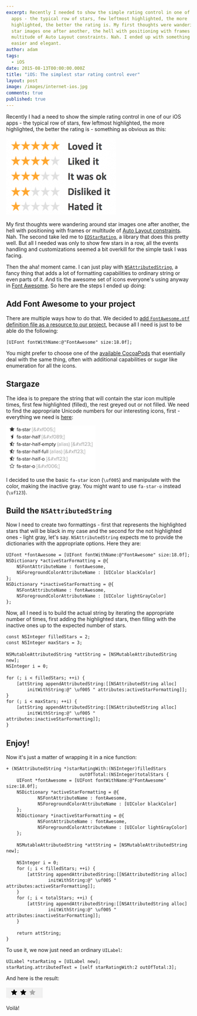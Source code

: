 ```yaml
---
excerpt: Recently I needed to show the simple rating control in one of our iOS
  apps - the typical row of stars, few leftmost highlighted, the more
  highlighted, the better the rating is. My first thoughts were wandering around
  star images one after another, the hell with positioning with frames or
  multitude of Auto Layout constraints. Nah. I ended up with something much
  easier and elegant.
author: adam
tags:
  - iOS
date: 2015-08-13T00:00:00.000Z
title: "iOS: The simplest star rating control ever"
layout: post
image: /images/internet-ios.jpg
comments: true
published: true
---
```

Recently I had a need to show the simple rating control in one of our iOS apps - the typical row of stars, few leftmost highlighted, the more highlighted, the better the rating is - something as obvious as this:

![star rating example](/images/star-rating-example.png)

My first thoughts were wandering around star images one after another, the hell with positioning with frames or multitude of [Auto Layout constraints](http://www.informit.com/articles/article.aspx?p=2041295). Nah. The second take led me to [`EDStarRating`](https://github.com/erndev/EDStarRating), a library that does this pretty well. But all I needed was only to show few stars in a row, all the events handling and customizations seemed a bit overkill for the simple task I was facing.

Then the aha! moment came. I can just play with [`NSAttributedString`](https://developer.apple.com/library/mac/documentation/Cocoa/Reference/Foundation/Classes/NSAttributedString_Class/), a fancy thing that adds a lot of formatting capabilities to ordinary string or even parts of it. And tis the awesome set of icons everyone's using anyway in [Font Awesome](https://fontawesome.com). So here are the steps I ended up doing:

## Add Font Awesome to your project

There are multiple ways how to do that. We decided to [add `FontAwesome.otf` definition file as a resource to our project](http://luciancancescu.blogspot.com/2015/03/how-to-integrate-fontawesome-in-your.html), because all I need is just to be able do the following:

```objc
[UIFont fontWithName:@"FontAwesome" size:18.0f];
```

You might prefer to choose one of the [available CocoaPods](http://cocoapods.org/?q=font%20awesome) that esentially deal with the same thing, often with additional capabilities or sugar like enumeration for all the icons.

## Stargaze

The idea is to prepare the string that will contain the star icon multiple times, first few highlighted (filled), the rest greyed out or not filled. We need to find the appropriate Unicode numbers for our interesting icons, first - everything we need is [here](https://fontawesome.com/icons):

![Font Awesome Unicode codes](/images/star-rating-fa.png)

I decided to use the basic `fa-star` icon (`\uf005`) and manipulate with the color, making the inactive gray. You might want to use `fa-star-o` instead (`\uf123`).

## Build the `NSAttributedString`

Now I need to create two formattings - first that represents the highlighted stars that will be black in my case and the second for the not highlighted ones - light gray, let's say. `NSAttributedString` expects me to provide the dictionaries with the appropriate options. Here they are:

```objc
UIFont *fontAwesome = [UIFont fontWithName:@"FontAwesome" size:18.0f];
NSDictionary *activeStarFormatting = @{
    NSFontAttributeName : fontAwesome, 
    NSForegroundColorAttributeName : [UIColor blackColor]
};
NSDictionary *inactiveStarFormatting = @{
    NSFontAttributeName : fontAwesome, 
    NSForegroundColorAttributeName : [UIColor lightGrayColor]
};
```

Now, all I need is to build the actual string by iterating the appropriate number of times, first adding the highlighted stars, then filling with the inactive ones up to the expected number of stars.

```objc
const NSInteger filledStars = 2;
const NSInteger maxStars = 3;

NSMutableAttributedString *attString = [NSMutableAttributedString new];
NSInteger i = 0;

for (; i < filledStars; ++i) {
    [attString appendAttributedString:[[NSAttributedString alloc] 
        initWithString:@" \uf005 " attributes:activeStarFormatting]];
}
for (; i < maxStars; ++i) {
    [attString appendAttributedString:[[NSAttributedString alloc] 
        initWithString:@" \uf005 " attributes:inactiveStarFormatting]];
}
```

## Enjoy!

Now it's just a matter of wrapping it in a nice function:

```objc
+ (NSAttributedString *)starRatingWith:(NSInteger)filledStars
                            outOfTotal:(NSInteger)totalStars {
    UIFont *fontAwesome = [UIFont fontWithName:@"FontAwesome" size:18.0f];
    NSDictionary *activeStarFormatting = @{
            NSFontAttributeName : fontAwesome,
            NSForegroundColorAttributeName : [UIColor blackColor]
    };
    NSDictionary *inactiveStarFormatting = @{
            NSFontAttributeName : fontAwesome,
            NSForegroundColorAttributeName : [UIColor lightGrayColor]
    };

    NSMutableAttributedString *attString = [NSMutableAttributedString new];

    NSInteger i = 0;
    for (; i < filledStars; ++i) {
        [attString appendAttributedString:[[NSAttributedString alloc]
                initWithString:@" \uf005 " attributes:activeStarFormatting]];
    }
    for (; i < totalStars; ++i) {
        [attString appendAttributedString:[[NSAttributedString alloc]
                initWithString:@" \uf005 " attributes:inactiveStarFormatting]];
    }

    return attString;
}
```

To use it, we now just need an ordinary `UILabel`:

```objc
UILabel *starRating = [UILabel new];
starRating.attributedText = [self starRatingWith:2 outOfTotal:3];
```

And here is the result:

![NSAttributedString-based star rating example](/images/star-rating-label.png)

Voilà!
